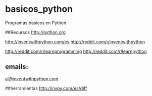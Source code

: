 # basicos_python
Programas basicos en Python

##Recursos
http://python.org

http://inventwithpython.com/es
http://reddit.com/r/inventwithpython

 http://reddit.com/r/learnprogramming
http://reddit.com/r/learnpython

## emails:
al@inventwithpython.com

##herramientas
http://invpy.com/es/diff
